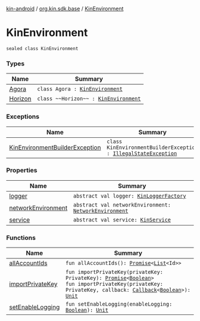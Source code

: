[kin-android](../../index.md) / [org.kin.sdk.base](../index.md) / [KinEnvironment](./index.md)

# KinEnvironment

`sealed class KinEnvironment`

### Types

| Name | Summary |
|---|---|
| [Agora](-agora/index.md) | `class Agora : `[`KinEnvironment`](./index.md) |
| [Horizon](-horizon/index.md) | `class ~~Horizon~~ : `[`KinEnvironment`](./index.md) |

### Exceptions

| Name | Summary |
|---|---|
| [KinEnvironmentBuilderException](-kin-environment-builder-exception/index.md) | `class KinEnvironmentBuilderException : `[`IllegalStateException`](https://kotlinlang.org/api/latest/jvm/stdlib/kotlin/-illegal-state-exception/index.html) |

### Properties

| Name | Summary |
|---|---|
| [logger](logger.md) | `abstract val logger: `[`KinLoggerFactory`](../../org.kin.sdk.base.tools/-kin-logger-factory/index.md) |
| [networkEnvironment](network-environment.md) | `abstract val networkEnvironment: `[`NetworkEnvironment`](../../org.kin.sdk.base.stellar.models/-network-environment/index.md) |
| [service](service.md) | `abstract val service: `[`KinService`](../../org.kin.sdk.base.network.services/-kin-service/index.md) |

### Functions

| Name | Summary |
|---|---|
| [allAccountIds](all-account-ids.md) | `fun allAccountIds(): `[`Promise`](../../org.kin.sdk.base.tools/-promise/index.md)`<`[`List`](https://kotlinlang.org/api/latest/jvm/stdlib/kotlin.collections/-list/index.html)`<Id>>` |
| [importPrivateKey](import-private-key.md) | `fun importPrivateKey(privateKey: PrivateKey): `[`Promise`](../../org.kin.sdk.base.tools/-promise/index.md)`<`[`Boolean`](https://kotlinlang.org/api/latest/jvm/stdlib/kotlin/-boolean/index.html)`>`<br>`fun importPrivateKey(privateKey: PrivateKey, callback: `[`Callback`](../../org.kin.sdk.base.tools/-callback/index.md)`<`[`Boolean`](https://kotlinlang.org/api/latest/jvm/stdlib/kotlin/-boolean/index.html)`>): `[`Unit`](https://kotlinlang.org/api/latest/jvm/stdlib/kotlin/-unit/index.html) |
| [setEnableLogging](set-enable-logging.md) | `fun setEnableLogging(enableLogging: `[`Boolean`](https://kotlinlang.org/api/latest/jvm/stdlib/kotlin/-boolean/index.html)`): `[`Unit`](https://kotlinlang.org/api/latest/jvm/stdlib/kotlin/-unit/index.html) |
